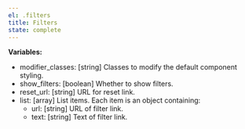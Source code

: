 ```yaml
---
el: .filters
title: Filters
state: complete
---
```


__Variables:__
* modifier_classes: [string] Classes to modify the default component styling.
* show_filters: [boolean] Whether to show filters.
* reset_url: [string] URL for reset link.
* list: [array] List items. Each item is an object containing:
  * url: [string] URL of filter link.
  * text: [string] Text of filter link.
